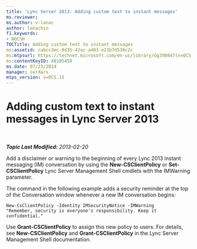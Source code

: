 ```yaml
---
title: 'Lync Server 2013: Adding custom text to instant messages'
ms.reviewer: 
ms.author: v-lanac
author: lanachin
f1.keywords:
- NOCSH
TOCTitle: Adding custom text to instant messages
ms:assetid: cabcc3ec-9d35-42ac-a403-e21b7d538c2c
ms:mtpsurl: https://technet.microsoft.com/en-us/library/Gg398847(v=OCS.15)
ms:contentKeyID: 48185458
ms.date: 07/23/2014
manager: serdars
mtps_version: v=OCS.15
---
```


# Adding custom text to instant messages in Lync Server 2013

<div data-xmlns="http://www.w3.org/1999/xhtml">

<div class="topic" data-xmlns="http://www.w3.org/1999/xhtml" data-msxsl="urn:schemas-microsoft-com:xslt" data-cs="https://msdn.microsoft.com/">

<div data-asp="https://msdn2.microsoft.com/asp">



</div>

<div id="mainSection">

<div id="mainBody">

<span> </span>

_**Topic Last Modified:** 2013-02-20_

Add a disclaimer or warning to the beginning of every Lync 2013 instant messaging (IM) conversation by using the **New-CSClientPolicy** or **Set-CSClientPolicy** Lync Server Management Shell cmdlets with the IMWarning parameter.

The command in the following example adds a security reminder at the top of the Conversation window whenever a new IM conversation begins:

    New-CsClientPolicy -Identity IMSecurityNotice -IMWarning 
    "Remember, security is everyone's responsibility. Keep it confidential."

Use **Grant-CSClientPolicy** to assign this new policy to users. For details, see **New-CSClientPolicy** and **Grant-CSClientPolicy** in the Lync Server Management Shell documentation.

</div>

<span> </span>

</div>

</div>

</div>

